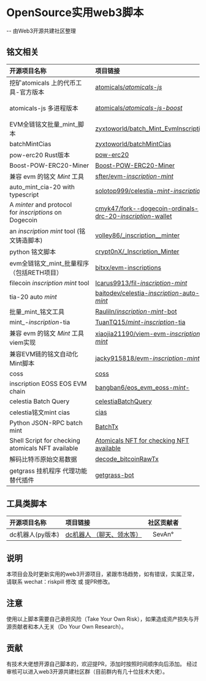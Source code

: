 # OpenSource实用web3脚本 
-- 由Web3开源共建社区整理
## 铭文相关
| 开源项目名称  | 项目链接 | 社区贡献者 |
| :---------- | :------ | :------: |
| 挖矿atomicals 上的代币工具-官方版本| [atomicals/_atomicals-js_](https://github.com/atomicals/atomicals-js) | atomicals |
| atomicals-js 多进程版本 | [atomicals/_atomicals-js-boost_](https://github.com/wkler/atomicals-js-boost) | 0xRedPill 童大托 |
| EVM全链铭文批量_mint_脚本 | [zyxtoworld/batch_Mint_EvmInscriptions](https://github.com/zyxtoworld/batchMintEvmInscriptions) | zyxtoworld |
| batchMintCias | [zyxtoworld/batchMintCias](https://github.com/zyxtoworld/batchMintCias) | zyxtoworld |
| pow-erc20 Rust版本 | [pow-erc20](https://github.com/nishuzumi/pow-erc20) | BOX |
| Boost-POW-ERC20-Miner | [Boost-POW-ERC20-Miner](https://github.com/wkler/Boost-POW-ERC20-Miner) | 0xRedPill |
| 兼容 evm 的铭文 _Mint_ 工具 | [sfter/evm-_inscription_-_mint_](https://github.com/sfter/evm-inscription-mint) | sfter |
| auto_mint_cia-20 with typescript | [solotop999/celestia-_mint_-_inscription_](https://github.com/solotop999/celestia-mint-inscription) | solotop999 |
| A _minter_ and protocol for _inscriptions_ on Dogecoin | [cmyk47/fork--dogecoin-ordinals-drc-20-_inscription_-wallet](https://github.com/cmyk47/fork--dogecoin-ordinals-drc-20-inscription-wallet) | cmyk47 |
| an _inscription_ _mint_ tool (铭文铸造脚本) | [volley86/_inscription__minter](https://github.com/volley86/inscription_minter) | volley86 |
| python 铭文脚本 | [crypt0nX/_Inscription_Minter](https://github.com/crypt0nX/InscriptionMinter) | crypt0nX |
| evm全链铭文_mint_批量程序（包括RETH项目）| [bitxx/evm-inscriptions](https://github.com/bitxx/evm-inscriptions) | bitxx |
| filecoin _inscription_ _mint_ tool | [Icarus9913/fil-_inscription_-_mint_](https://github.com/Icarus9913/fil-inscription-mint) | Icarus9913 |
| tia-20 auto _mint_ | [baitodev/celestia-_inscription_-auto-_mint_](https://github.com/baitodev/celestia-inscription-auto-mint) | baitodev |
| 批量_mint_铭文工具 | [RauliIn/_inscription_-_mint_-bot](https://github.com/RauliIn/inscription-mint-bot) | RauliIn |
| mint_-_inscription_-tia | [TuanTQ15/_mint_-_inscription_-tia](https://github.com/TuanTQ15/mint-inscription-tia) | TuanTQ15 |
| 兼容 evm 的铭文 _Mint_ 工具 viem实现 | [xiaojia21190/viem-evm-_inscription_-_mint_](https://github.com/xiaojia21190/viem-evm-inscription-mint) | xiaojia21190 |
| 兼容EVM链的铭文自动化Mint脚本 | [jacky915818/evm-_inscription_-_mint_](https://github.com/jacky915818/evm-inscription-mint) | jacky915818 |
| coss | [coss](https://github.com/qzz0518/coss) | qzz0518 |
| inscription EOSS EOS EVM chain | [bangban6/eos_evm_eoss-_mint_-](https://github.com/bangban6/eos_evm_eoss-mint-) | bangban6 |
| celestia Batch Query | [celestiaBatchQuery](https://github.com/tcitds1/celestiaBatchQuery) | tcitds1 |
| celestia铭文mint cias | [cias](https://github.com/zefzhou/cias) | zefzhou44 |
| Python JSON-RPC batch mint | [BatchTx](https://github.com/cradle0fFilth/BatchTx) | null |
| Shell Script for checking atomicals NFT available | [Atomicals NFT for checking NFT available](https://github.com/cradle0fFilth/MintAtomicalsNFT) | null |
| 解码比特币原始交易数据 | [decode_bitcoinRawTx](https://github.com/cradle0fFilth/decode_bitcoinRawTx) | null |
| getgrass 挂机程序 代理功能 替代插件 | [getgrass-bot](https://github.com/ymmmmmmmm/getgrass_bot) | y |

## 工具类脚本
| 开源项目名称  | 项目链接 | 社区贡献者 |
| :---------- | :------ | :------: |
| dc机器人(py版本) | [dc机器人 （聊天、领水等）](https://github.com/l333308/discord_bot) | SevAn° |

## 说明
本项目会及时更新实用的web3开源项目，紧跟市场趋势，如有错误，实属正常，请联系 wechat：riskpill 修改 或 提PR修改。
## 注意
使用以上脚本需要自己承担风险（Take Your Own Risk），如果造成资产损失与开源贡献者和本人无关（Do Your Own Research）。
## 贡献
有技术大佬想开源自己脚本的，欢迎提PR，添加时按照时间顺序向后添加。
经过审核可以进入web3开源共建社区群（目前群内有几十位技术大佬）。
